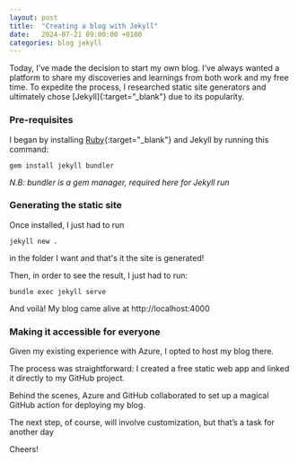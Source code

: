```yaml
---
layout: post
title:  "Creating a blog with Jekyll"
date:   2024-07-21 09:00:00 +0100
categories: blog jekyll
---
```


Today, I’ve made the decision to start my own blog. I’ve always wanted a platform to share my discoveries and learnings from both work and my free time. To expedite the process, I researched static site generators and ultimately chose [Jekyll]{:target=”_blank"} due to its popularity.

### Pre-requisites

I began by installing [Ruby](https://rubyinstaller.org/){:target="_blank"} and Jekyll by running this command:
```shell
gem install jekyll bundler
```
*N.B: bundler is a gem manager, required here for Jekyll run*

### Generating the static site
Once installed, I just had to run
```shell
jekyll new .
```
in the folder I want and that's it the site is generated!

Then, in order to see the result, I just had to run:
```shell
bundle exec jekyll serve
```
And voilà! My blog came alive at http://localhost:4000

### Making it accessible for everyone

Given my existing experience with Azure, I opted to host my blog there. 

The process was straightforward: I created a free static web app and linked it directly to my GitHub project. 

Behind the scenes, Azure and GitHub collaborated to set up a magical GitHub action for deploying my blog. 

The next step, of course, will involve customization, but that’s a task for another day

Cheers!